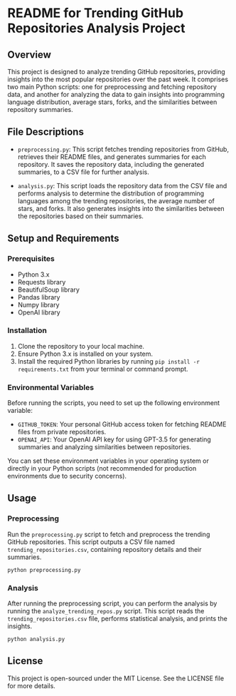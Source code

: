 # README for Trending GitHub Repositories Analysis Project

## Overview

This project is designed to analyze trending GitHub repositories, providing insights into the most popular repositories over the past week. It comprises two main Python scripts: one for preprocessing and fetching repository data, and another for analyzing the data to gain insights into programming language distribution, average stars, forks, and the similarities between repository summaries.

## File Descriptions

- `preprocessing.py`: This script fetches trending repositories from GitHub, retrieves their README files, and generates summaries for each repository. It saves the repository data, including the generated summaries, to a CSV file for further analysis.

- `analysis.py`: This script loads the repository data from the CSV file and performs analysis to determine the distribution of programming languages among the trending repositories, the average number of stars, and forks. It also generates insights into the similarities between the repositories based on their summaries.

## Setup and Requirements

### Prerequisites

- Python 3.x
- Requests library
- BeautifulSoup library
- Pandas library
- Numpy library
- OpenAI library

### Installation

1. Clone the repository to your local machine.
2. Ensure Python 3.x is installed on your system.
3. Install the required Python libraries by running `pip install -r requirements.txt` from your terminal or command prompt.

### Environmental Variables

Before running the scripts, you need to set up the following environment variable:

- `GITHUB_TOKEN`: Your personal GitHub access token for fetching README files from private repositories.
- `OPENAI_API`: Your OpenAI API key for using GPT-3.5 for generating summaries and analyzing similarities between repositories.

You can set these environment variables in your operating system or directly in your Python scripts (not recommended for production environments due to security concerns).

## Usage

### Preprocessing

Run the `preprocessing.py` script to fetch and preprocess the trending GitHub repositories. This script outputs a CSV file named `trending_repositories.csv`, containing repository details and their summaries.

```
python preprocessing.py
```

### Analysis

After running the preprocessing script, you can perform the analysis by running the `analyze_trending_repos.py` script. This script reads the `trending_repositories.csv` file, performs statistical analysis, and prints the insights.

```
python analysis.py
```

## License

This project is open-sourced under the MIT License. See the LICENSE file for more details.